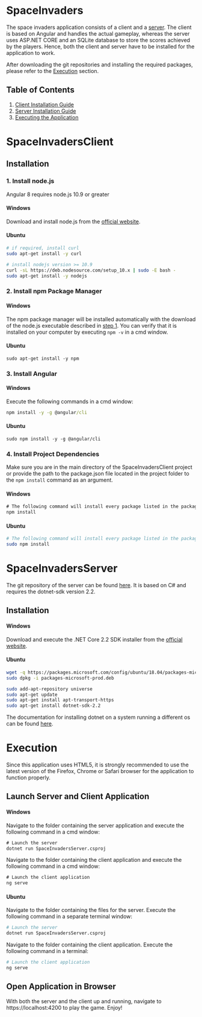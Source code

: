 # SpaceInvaders
The space invaders application consists of a client and a [server](https://github.com/P1NHE4D/SpaceInvadersServer). The client is based on Angular and handles the actual gameplay, whereas the server uses ASP.NET CORE and an SQLite database to store the scores achieved by the players.
Hence, both the client and server have to be installed for the application to work.

After downloading the git repositories and installing the required packages, please refer to the [Execution](#execution) section.

## Table of Contents
1. [Client Installation Guide](#spaceinvadersclient)
2. [Server Installation Guide](#spaceinvadersserver)
3. [Executing the Application](#execution)

# SpaceInvadersClient

## Installation

### 1. Install node.js
Angular 8 requires node.js 10.9 or greater

#### Windows
Download and install node.js from the [official website](https://nodejs.org/en/#home-downloadhead).

#### Ubuntu
```bash
# if required, install curl
sudo apt-get install -y curl

# install nodejs version >= 10.9
curl -sL https://deb.nodesource.com/setup_10.x | sudo -E bash -
sudo apt-get install -y nodejs
```

### 2. Install npm Package Manager
#### Windows
The npm package manager will be installed automatically with the download of the node.js executable described in [step 1](#1-install-nodejs). You can verify that it is installed on your computer by executing `npm -v` in a cmd window.

#### Ubuntu
`sudo apt-get install -y npm`

### 3. Install Angular

#### Windows
Execute the following commands in a cmd window:
```bat
npm install -y -g @angular/cli
```

#### Ubuntu
`sudo npm install -y -g @angular/cli`

### 4. Install Project Dependencies
Make sure you are in the main directory of the SpaceInvadersClient project or provide the path to the package.json file located in the project folder to the `npm install` command as an argument.

#### Windows
```bat
# The following command will install every package listed in the package.json file
npm install
```

#### Ubuntu
```bash
# The following command will install every package listed in the package.json file
sudo npm install
```

# SpaceInvadersServer
The git repository of the server can be found [here](https://github.com/P1NHE4D/SpaceInvadersServer).
It is based on C# and requires the dotnet-sdk version 2.2.

## Installation

#### Windows
Download and execute the .NET Core 2.2 SDK installer from the [official website](https://dotnet.microsoft.com/download/dotnet-core/2.2).

#### Ubuntu
```bash
wget -q https://packages.microsoft.com/config/ubuntu/18.04/packages-microsoft-prod.deb -O packages-microsoft-prod.deb
sudo dpkg -i packages-microsoft-prod.deb

sudo add-apt-repository universe
sudo apt-get update
sudo apt-get install apt-transport-https
sudo apt-get install dotnet-sdk-2.2
```

The documentation for installing dotnet on a system running a different os can be found [here](https://dotnet.microsoft.com/download/linux-package-manager/ubuntu18-04/sdk-current).

# Execution
Since this application uses HTML5, it is strongly recommended to use the latest version of the Firefox, Chrome or Safari browser for the application to function properly. 

## Launch Server and Client Application

#### Windows
Navigate to the folder containing the server application and execute the following command in a cmd window:
```bat
# Launch the server
dotnet run SpaceInvadersServer.csproj
```

Navigate to the folder containing the client application and execute the following command in a cmd window:
```bat
# Launch the client application
ng serve
```

#### Ubuntu
Navigate to the folder containing the files for the server. Execute the following command in a separate terminal window:
```bash
# Launch the server
dotnet run SpaceInvadersServer.csproj
```

Navigate to the folder containing the client application. Execute the following command in a terminal:
```bash
# Launch the client application
ng serve
```

## Open Application in Browser
With both the server and the client up and running, navigate to https://localhost:4200 to play the game. Enjoy!
